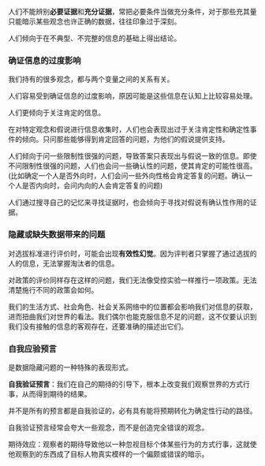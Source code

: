 人们不能辨别**必要证据**和**充分证据**，常把必要条件当做充分条件，对于那些充其量只能暗示某些观念也许正确的数据，往往印象过于深刻。

人们倾向于在不典型、不完整的信息的基础上得出结论。

### 确证信息的过度影响

我们持有的很多观念，都与两个变量之间的关系有关。

人们容易受到确证信息的过度影响，原因可能是这些信息在认知上比较容易处理。

人们更倾向于关注肯定的信息。

在对特定观念和假说进行信息收集时，人们也会表现出过于关注肯定性和确定性事件的倾向。只问那些能够得到肯定回答的问题，为他们的假说提供支持。

人们倾向于问一些限制性很强的问题，导致答案只表现出与假说一致的信息。即使不问限制性很强的问题，人们也会问一些确认性的问题，使其肯定的可能性很高。(比如确定一个人是否外向时，人们会问一些外向性格会肯定答复的问题。确认一个人是否内向时，会问内向的人会肯定答复的问题)

人们通过搜寻自己的记忆来寻找证据时，也会倾向于寻找对假说有确认性作用的证据。

### 隐藏或缺失数据带来的问题

对选拔标准进行评价时，可能会出现**有效性幻觉**。因为评判者只掌握了通过选拔的人的信息，无法掌握淘汰者的信息。

对政策的评价同样存在这样的问题，我们无法像受控实验一样推行一项政策。无法清楚施行不同的政策会如何。

我们的生活方式、社会角色、社会关系网络中的位置都会影响我们对信息的获取，进而扭曲我们对世界的看法。我们偶尔也能克服信息不足的问题，这不仅要认识到我们没有接触的信息的客观存在，还要准确的描述出它们。

### 自我应验预言

是数据隐藏问题的一种特殊的表现形式。

**自我验证预言**：我们在自己的期待的引导下，根本上改变我们观察世界的方式行事，从而得到期待的结果。

并不是所有的预言都是自我验证的，必有具有能将预期转化为确定性行动的路径。

自我验证预言经常会夸大一些观念，而不是创造完全错误的观念。

期待效应：观察者的期待导致他以一种忽视目标个体某些行为的方式行事，这就使他观察到的东西成了目标人物真实模样的一个偏颇或错误的暗示。

